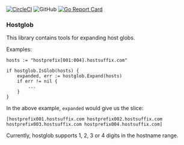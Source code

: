 [![CircleCI](https://circleci.com/gh/circleci/circleci-docs.svg?style=shield)](https://circleci.com/gh/nateph/hostglob) ![GitHub](https://img.shields.io/github/license/nateph/hostglob) [![Go Report Card](https://goreportcard.com/badge/github.com/nateph/hostglob)](https://goreportcard.com/report/github.com/nateph/hostglob)
### Hostglob

This library contains tools for expanding host globs.

Examples:
```
hosts := "hostprefix[001:004].hostsuffix.com"

if hostglob.IsGlob(hosts) {
    expanded, err := hostglob.Expand(hosts)
    if err != nil {
        ...
    }
}
```
In the above example, `expanded` would give us the slice:
```
[hostprefix001.hostsuffix.com hostprefix002.hostsuffix.com hostprefix003.hostsuffix.com hostprefix004.hostsuffix.com]
```

Currently, hostglob supports 1, 2, 3 or 4 digits in the hostname range.
